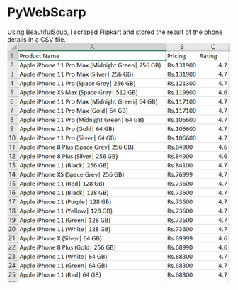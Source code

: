 # PyWebScarp
Using BeautifulSoup, I scraped Flipkart and stored the result of the phone details in a CSV file.
![Image](https://github.com/kaustubhgupta/PyWebScarp/blob/master/result_ss.PNG)
